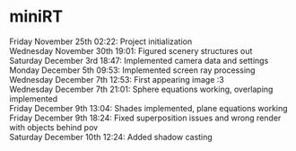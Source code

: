 # miniRT
Friday November 25th 02:22: Project initialization
<br />Wednesday November 30th 19:01: Figured scenery structures out
<br />Saturday December 3rd 18:47: Implemented camera data and settings
<br />Monday December 5th 09:53: Implemented screen ray processing
<br />Wednesday December 7th 12:53: First appearing image :3
<br />Wednesday December 7th 21:01: Sphere equations working, overlaping implemented
<br />Friday December 9th 13:04: Shades implemented, plane equations working
<br />Friday December 9th 18:24: Fixed superposition issues and wrong render with objects behind pov
<br />Saturday December 10th 12:24: Added shadow casting
